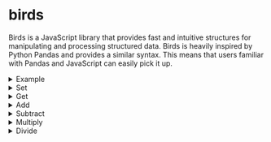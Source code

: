 # birds

Birds is a JavaScript library that provides fast and intuitive structures for manipulating and processing structured data. Birds is heavily inspired by Python Pandas and provides a similar syntax. This means that users familiar with Pandas and JavaScript can easily pick it up.

<details>
<summary>Example</summary>

## BirdArray.example()

```js
BirdArray.example().array();
```

Output:

```
['forest', 'jungle', 'city', 'wetlands']
```

## Bird.example()

```js
Bird.example().print();
```

Output:

```
| species   | color   | wingspan | lifespan |
|-----------|---------|----------|----------|
| 'sparrow' | 'brown' | 19       | 4        |
| 'parrot'  | 'green' | 20       | 80       |
| 'pigeon'  | 'gray'  | 50       | 6        |
| 'eagle'   | 'brown' | 200      | 20       |
```

</details>

<details>
<summary>Set</summary>

## BirdArray.set()

```js
const ba = new BirdArray();
ba[0] = "seeds";
ba[1] = "fruit";
ba[2] = "seeds";
ba[3] = "meat";
ba.array();
```

Output:

```
['seeds', 'fruit', 'seeds', 'meat']
```

## Bird.set()

```js
const bd = new Bird();
bd["diet"] = ["seeds", "fruit", "seeds", "meat"];
bd["weight"] = [24, 150, 300, 4000];
bd.print();
```

Output:

```
| diet    | weight |
|---------|--------|
| 'seeds' | 24     |
| 'fruit' | 150    |
| 'seeds' | 300    |
| 'meat'  | 4000   |
```

</details>

<details>
<summary>Get</summary>

## BirdArray.get()

```js
const ba = BirdArray.example();
ba[0];
```

Output:

```
'forest'
```

## Bird.get()

```js
const bd = Bird.example();
bd["species"].array();
```

Output:

```
['sparrow', 'parrot', 'pigeon', 'eagle']
```

</details>

<details>
<summary>Add</summary>

## Bird.add()

```js
const bird = Bird.example();
bird["foo"] = bird.add(["wingspan", "lifespan"]);
bird["bar"] = bird["foo"].add(1);
bird.print();
```

Output:

```
| species | color | wingspan | lifespan | foo | bar |
|---------|-------|----------|----------|-----|-----|
| sparrow | brown | 19       | 4        | 23  | 24  |
| parrot  | green | 20       | 80       | 100 | 101 |
| pigeon  | gray  | 50       | 6        | 56  | 57  |
| eagle   | brown | 200      | 20       | 220 | 221 |
```

</details>

<details>
<summary>Subtract</summary>

## Bird.sub()

```js
const bird = Bird.example();
bird["foo"] = bird.sub(["wingspan", "lifespan"]);
bird["bar"] = bird["foo"].sub(1);
bird.print();
```

Output:

```
| species | color | wingspan | lifespan | foo | bar |
|---------|-------|----------|----------|-----|-----|
| sparrow | brown | 19       | 4        | 15  | 44  |
| parrot  | green | 20       | 80       | -60 | -61 |
| pigeon  | gray  | 50       | 6        | 44  | 43  |
| eagle   | brown | 200      | 20       | 180 | 179 |
```

</details>

<details>
<summary>Multiply</summary>

## Bird.mult()

```js
const bird = Bird.example();
bird["foo"] = bird.mult(["wingspan", "lifespan"]);
bird["bar"] = bird["foo"].mult(2);
bird.print();
```

Output:

```
| species | color | wingspan | lifespan | foo  | bar  |
|---------|-------|----------|----------|------|------|
| sparrow | brown | 19       | 4        | 76   | 152  |
| parrot  | green | 20       | 80       | 1600 | 3200 |
| pigeon  | gray  | 50       | 6        | 300  | 600  |
| eagle   | brown | 200      | 20       | 4000 | 8000 |
```

</details>

<details>
<summary>Divide</summary>

## Bird.div()

```js
const bird = Bird.example();
bird["foo"] = bird.div(["wingspan", "lifespan"]);
bird["bar"] = bird["foo"].div(2);
bird.print();
```

Output:

```
| species | color | wingspan | lifespan | foo     | bar     |
|---------|-------|----------|----------|---------|---------|
| sparrow | brown | 19       | 4        | 4.75    | 2.375   |
| parrot  | green | 20       | 80       | 0.25    | 0.125   |
| pigeon  | gray  | 50       | 6        | 8.33... | 4.16... |
| eagle   | brown | 200      | 20       | 10      | 5       |
```

</details>
